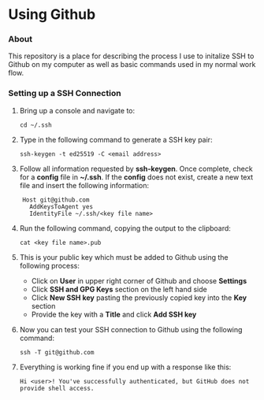 # Using Github

### About

This repository is a place for describing the process I use to initalize SSH to Github on my computer as well as basic commands used in my normal work flow.

### Setting up a SSH Connection

1. Bring up a console and navigate to:

    ```cd ~/.ssh```

2. Type in the following command to generate a SSH key pair:

    ```ssh-keygen -t ed25519 -C <email address>```
    
3. Follow all information requested by **ssh-keygen**.  Once complete, check for a **config** file in **~/.ssh**.  If the **config** does not exist, create a new text file and insert the following information:
```
    Host git@github.com
      AddKeysToAgent yes
      IdentityFile ~/.ssh/<key file name>
```
      
4. Run the following command, copying the output to the clipboard:

    ```cat <key file name>.pub```
    
5. This is your public key which must be added to Github using the following process:

   * Click on **User** in upper right corner of Github and choose **Settings**
   * Click **SSH and GPG Keys** section on the left hand side
   * Click **New SSH key** pasting the previously copied key into the **Key** section
   * Provide the key with a **Title** and click **Add SSH key**

6. Now you can test your SSH connection to Github using the following command:

    ```ssh -T git@github.com```

7. Everything is working fine if you end up with a response like this:

    ```Hi <user>! You've successfully authenticated, but GitHub does not provide shell access.```

